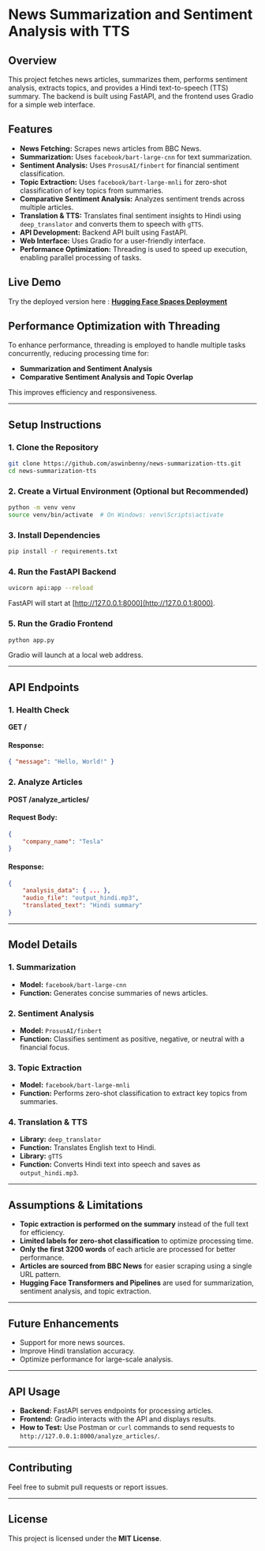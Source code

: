 # News Summarization and Sentiment Analysis with TTS

## Overview
This project fetches news articles, summarizes them, performs sentiment analysis, extracts topics, and provides a Hindi text-to-speech (TTS) summary. The backend is built using FastAPI, and the frontend uses Gradio for a simple web interface.

## Features
- **News Fetching:** Scrapes news articles from BBC News.
- **Summarization:** Uses `facebook/bart-large-cnn` for text summarization.
- **Sentiment Analysis:** Uses `ProsusAI/finbert` for financial sentiment classification.
- **Topic Extraction:** Uses `facebook/bart-large-mnli` for zero-shot classification of key topics from summaries.
- **Comparative Sentiment Analysis:** Analyzes sentiment trends across multiple articles.
- **Translation & TTS:** Translates final sentiment insights to Hindi using `deep_translator` and converts them to speech with `gTTS`.
- **API Development:** Backend API built using FastAPI.
- **Web Interface:** Uses Gradio for a user-friendly interface.
- **Performance Optimization:** Threading is used to speed up execution, enabling parallel processing of tasks.

## Live Demo
Try the deployed version here : **[Hugging Face Spaces Deployment](https://huggingface.co/spaces/aswinbenny/news-sentiment-analysis)**

## Performance Optimization with Threading
To enhance performance, threading is employed to handle multiple tasks concurrently, reducing processing time for:
- **Summarization and Sentiment Analysis**
- **Comparative Sentiment Analysis and Topic Overlap**

This improves efficiency and responsiveness.

---

## Setup Instructions

### 1. Clone the Repository
```bash
git clone https://github.com/aswinbenny/news-summarization-tts.git
cd news-summarization-tts
```

### 2. Create a Virtual Environment (Optional but Recommended)
```bash
python -m venv venv
source venv/bin/activate  # On Windows: venv\Scripts\activate
```

### 3. Install Dependencies
```bash
pip install -r requirements.txt
```

### 4. Run the FastAPI Backend
```bash
uvicorn api:app --reload
```
FastAPI will start at [http://127.0.0.1:8000](http://127.0.0.1:8000).

### 5. Run the Gradio Frontend
```bash
python app.py
```
Gradio will launch at a local web address.

---

## API Endpoints

### 1. **Health Check**
**GET /**
#### Response:
```json
{ "message": "Hello, World!" }
```

### 2. **Analyze Articles**
**POST /analyze_articles/**
#### Request Body:
```json
{
    "company_name": "Tesla"
}
```
#### Response:
```json
{
    "analysis_data": { ... },
    "audio_file": "output_hindi.mp3",
    "translated_text": "Hindi summary"
}
```

---

## Model Details
### 1. **Summarization**  
- **Model:** `facebook/bart-large-cnn`
- **Function:** Generates concise summaries of news articles.

### 2. **Sentiment Analysis**  
- **Model:** `ProsusAI/finbert`
- **Function:** Classifies sentiment as positive, negative, or neutral with a financial focus.

### 3. **Topic Extraction**  
- **Model:** `facebook/bart-large-mnli`
- **Function:** Performs zero-shot classification to extract key topics from summaries.

### 4. **Translation & TTS**  
- **Library:** `deep_translator`
- **Function:** Translates English text to Hindi.
- **Library:** `gTTS`
- **Function:** Converts Hindi text into speech and saves as `output_hindi.mp3`.

---

## Assumptions & Limitations
- **Topic extraction is performed on the summary** instead of the full text for efficiency.
- **Limited labels for zero-shot classification** to optimize processing time.
- **Only the first 3200 words** of each article are processed for better performance.
- **Articles are sourced from BBC News** for easier scraping using a single URL pattern.
- **Hugging Face Transformers and Pipelines** are used for summarization, sentiment analysis, and topic extraction.

---

## Future Enhancements
- Support for more news sources.
- Improve Hindi translation accuracy.
- Optimize performance for large-scale analysis.

---

## API Usage
- **Backend:** FastAPI serves endpoints for processing articles.
- **Frontend:** Gradio interacts with the API and displays results.
- **How to Test:** Use Postman or `curl` commands to send requests to `http://127.0.0.1:8000/analyze_articles/`.

---

## Contributing
Feel free to submit pull requests or report issues.

---

## License
This project is licensed under the **MIT License**.

